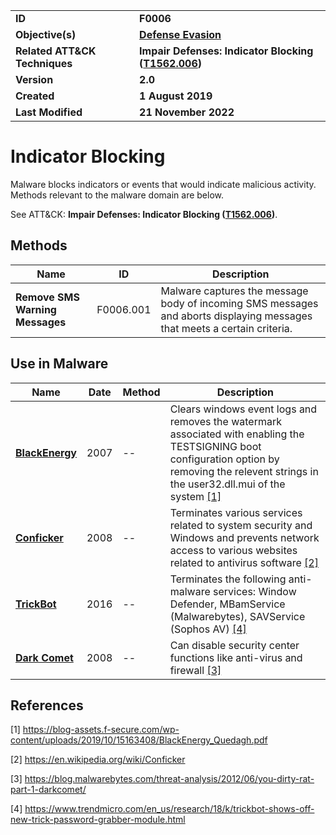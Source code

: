 <table>
<tr>
<td><b>ID</b></td>
<td><b>F0006</b></td>
</tr>
<tr>
<td><b>Objective(s)</b></td>
<td><b><a href="../defense-evasion">Defense Evasion</a></b></td>
</tr>
<tr>
<td><b>Related ATT&CK Techniques</b></td>
<td><b>Impair Defenses: Indicator Blocking (<a href="https://attack.mitre.org/techniques/T1562/006/">T1562.006</a>)</b></td>
</tr>
<tr>
<td><b>Version</b></td>
<td><b>2.0</b></td>
</tr>
<tr>
<td><b>Created</b></td>
<td><b>1 August 2019</b></td>
</tr>
<tr>
<td><b>Last Modified</b></td>
<td><b>21 November 2022</b></td>
</tr>
</table>


# Indicator Blocking

Malware blocks indicators or events that would indicate malicious activity. Methods relevant to the malware domain are below. 

See ATT&CK: **Impair Defenses: Indicator Blocking ([T1562.006](https://attack.mitre.org/techniques/T1562/006/))**.

## Methods

|Name|ID|Description|
|---|---|---|
|**Remove SMS Warning Messages**|F0006.001|Malware captures the message body of incoming SMS messages and aborts displaying messages that meets a certain criteria.|


## Use in Malware

|Name|Date|Method|Description|
|---|---|---|---|
|[**BlackEnergy**](../xample-malware/blackenergy.md)|2007|--|Clears windows event logs and removes the watermark associated with enabling the TESTSIGNING boot configuration option by removing the relevent strings in the user32.dll.mui of the system  [[1]](#1)|
|[**Conficker**](../xample-malware/conficker.md)|2008|--|Terminates various services related to system security and Windows and prevents network access to various websites related to antivirus software  [[2]](#2)|
|[**TrickBot**](../xample-malware/trickbot.md)|2016|--|Terminates the following anti-malware services: Window Defender, MBamService (Malwarebytes), SAVService (Sophos AV) [[4]](#4)|
|[**Dark Comet**](../xample-malware/dark-comet.md)|2008|--|Can disable security center functions like anti-virus and firewall [[3]](#3)|

## References

<a name="1">[1]</a> https://blog-assets.f-secure.com/wp-content/uploads/2019/10/15163408/BlackEnergy_Quedagh.pdf

<a name="2">[2]</a> https://en.wikipedia.org/wiki/Conficker

<a name="3">[3]</a> https://blog.malwarebytes.com/threat-analysis/2012/06/you-dirty-rat-part-1-darkcomet/

<a name="4">[4]</a> https://www.trendmicro.com/en_us/research/18/k/trickbot-shows-off-new-trick-password-grabber-module.html

